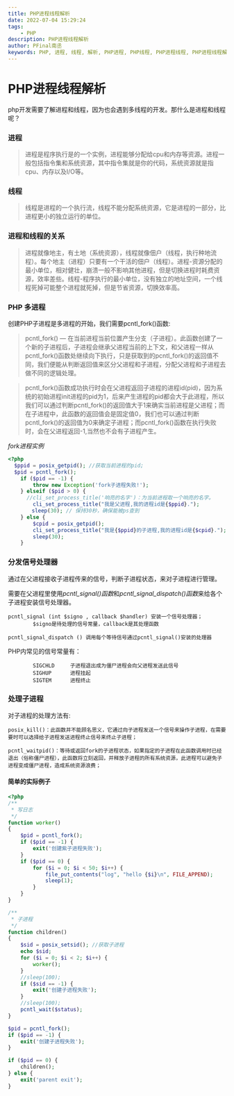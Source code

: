 ```yaml
---
title: PHP进程线程解析
date: 2022-07-04 15:29:24
tags:
    - PHP
description: PHP进程线程解析
author: PFinal南丞
keywords: PHP, 进程, 线程, 解析, PHP进程, PHP线程, PHP进程线程, PHP进程线程解析, PHP进程线程解析
---
```


# PHP进程线程解析

php开发需要了解进程和线程，因为也会遇到多线程的开发。那什么是进程和线程呢？

### 进程

> 进程是程序执行是的一个实例，进程能够分配给cpu和内存等资源。进程一般包括指令集和系统资源，其中指令集就是你的代码，系统资源就是指cpu、内存以及I/O等。

### 线程

> 线程是进程的一个执行流，线程不能分配系统资源，它是进程的一部分，比进程更小的独立运行的单位。

### 进程和线程的关系

> 进程就像地主，有土地（系统资源），线程就像佃户（线程，执行种地流程）。每个地主（进程）只要有一个干活的佃户（线程）。进程-资源分配的最小单位，相对健壮，崩溃一般不影响其他进程，但是切换进程时耗费资源，效率差些。线程-程序执行的最小单位，没有独立的地址空间，一个线程死掉可能整个进程就死掉，但是节省资源，切换效率高。

### PHP 多进程

创建PHP子进程是多进程的开始，我们需要pcntl_fork()函数:

> pcntl_fork() — 在当前进程当前位置产生分支（子进程）。此函数创建了一个新的子进程后，子进程会继承父进程当前的上下文，和父进程一样从pcntl_fork()函数处继续向下执行，只是获取到的pcntl_fork()的返回值不同，我们便能从判断返回值来区分父进程和子进程，分配父进程和子进程去做不同的逻辑处理。

> pcntl_fork()函数成功执行时会在父进程返回子进程的进程id(pid)，因为系统的初始进程init进程的pid为1，后来产生进程的pid都会大于此进程，所以我们可以通过判断pcntl_fork()的返回值大于1来确实当前进程是父进程；而在子进程中，此函数的返回值会是固定值0，我们也可以通过判断pcntl_fork()的返回值为0来确定子进程；而pcntl_fork()函数在执行失败时，会在父进程返回-1,当然也不会有子进程产生。

*fork进程实例*

```php
<?php
  $ppid = posix_getpid(); //获取当前进程的pid;
  $pid = pcntl_fork();
    if ($pid == -1) {
        throw new Exception('fork子进程失败!');
    } elseif ($pid > 0) {
      //cli_set_process_title('响亮的名字')：为当前进程取一个响亮的名字。
        cli_set_process_title("我是父进程,我的进程id是{$ppid}.");
　　　　 sleep(30); // 保持30秒，确保能被ps查到
    } else {
        $cpid = posix_getpid();
        cli_set_process_title("我是{$ppid}的子进程,我的进程id是{$cpid}.");
        sleep(30);
    }
```

### 分发信号处理器

通过在父进程接收子进程传来的信号，判断子进程状态，来对子进程进行管理。

需要在父进程里使用*pcntl_signal()函数*和*pcntl_signal_dispatch()函数*来给各个子进程安装信号处理器。

```
pcntl_signal (int $signo , callback $handler) 安装一个信号处理器；
        $signo是待处理的信号常量，callback是其处理函数

pcntl_signal_dispatch () 调用每个等待信号通过pcntl_signal()安装的处理器
```

PHP内常见的信号常量有：

```
        SIGCHLD     子进程退出成为僵尸进程会向父进程发送此信号
        SIGHUP      进程挂起
        SIGTEM      进程终止
```

### 处理子进程

对子进程的处理方法有:

```
posix_kill()：此函数并不能顾名思义，它通过向子进程发送一个信号来操作子进程，在需要要时可以选择给子进程发送进程终止信号来终止子进程；

pcntl_waitpid()：等待或返回fork的子进程状态，如果指定的子进程在此函数调用时已经退出（俗称僵尸进程），此函数将立刻返回，并释放子进程的所有系统资源，此进程可以避免子进程变成僵尸进程，造成系统资源浪费；

```

#### 简单的实际例子

```php
<?php
/**
 * 写日志
 */
function worker()
{
    $pid = pcntl_fork();
    if ($pid == -1) {
        exit('创建紫子进程失败');
    }
    if ($pid == 0) {
        for ($i = 0; $i < 50; $i++) {
            file_put_contents("log", "hello {$i}\n", FILE_APPEND);
            sleep(1);
        }
    }
}

/**
 * 子进程
 */
function children()
{
    $sid = posix_setsid(); //获取子进程
    echo $sid;
    for ($i = 0; $i < 2; $i++) {
        worker();
    }
    //sleep(100);
    if ($sid == -1) {
        exit('创建子进程失败');
    }
    //sleep(100);
    pcntl_wait($status);
}

$pid = pcntl_fork();
if ($pid == -1) {
    exit('创建子进程失败');
}

if ($pid == 0) {
    children();
} else {
    exit('parent exit');
}
```